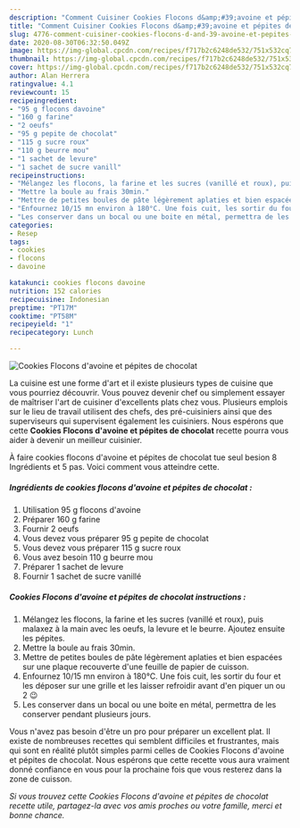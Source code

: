 ```yaml
---
description: "Comment Cuisiner Cookies Flocons d&amp;#39;avoine et pépites de chocolat"
title: "Comment Cuisiner Cookies Flocons d&amp;#39;avoine et pépites de chocolat"
slug: 4776-comment-cuisiner-cookies-flocons-d-and-39-avoine-et-pepites-de-chocolat
date: 2020-08-30T06:32:50.049Z
image: https://img-global.cpcdn.com/recipes/f717b2c6248de532/751x532cq70/cookies-flocons-davoine-et-pepites-de-chocolat-photo-principale-de-la-recette.jpg
thumbnail: https://img-global.cpcdn.com/recipes/f717b2c6248de532/751x532cq70/cookies-flocons-davoine-et-pepites-de-chocolat-photo-principale-de-la-recette.jpg
cover: https://img-global.cpcdn.com/recipes/f717b2c6248de532/751x532cq70/cookies-flocons-davoine-et-pepites-de-chocolat-photo-principale-de-la-recette.jpg
author: Alan Herrera
ratingvalue: 4.1
reviewcount: 15
recipeingredient:
- "95 g flocons davoine"
- "160 g farine"
- "2 oeufs"
- "95 g pepite de chocolat"
- "115 g sucre roux"
- "110 g beurre mou"
- "1 sachet de levure"
- "1 sachet de sucre vanill"
recipeinstructions:
- "Mélangez les flocons, la farine et les sucres (vanillé et roux), puis malaxez à la main avec les oeufs, la levure et le beurre. Ajoutez ensuite les pépites."
- "Mettre la boule au frais 30min."
- "Mettre de petites boules de pâte légèrement aplaties et bien espacées sur une plaque recouverte d&#39;une feuille de papier de cuisson."
- "Enfournez 10/15 mn environ à 180°C. Une fois cuit, les sortir du four et les déposer sur une grille et les laisser refroidir avant d&#39;en piquer un ou 2 😉"
- "Les conserver dans un bocal ou une boite en métal, permettra de les conserver pendant plusieurs jours."
categories:
- Resep
tags:
- cookies
- flocons
- davoine

katakunci: cookies flocons davoine 
nutrition: 152 calories
recipecuisine: Indonesian
preptime: "PT17M"
cooktime: "PT58M"
recipeyield: "1"
recipecategory: Lunch

---
```



![Cookies Flocons d&#39;avoine et pépites de chocolat](https://img-global.cpcdn.com/recipes/f717b2c6248de532/751x532cq70/cookies-flocons-davoine-et-pepites-de-chocolat-photo-principale-de-la-recette.jpg)

La cuisine est une forme d'art et il existe plusieurs types de cuisine que vous pourriez découvrir. Vous pouvez devenir chef ou simplement essayer de maîtriser l'art de cuisiner d'excellents plats chez vous. Plusieurs emplois sur le lieu de travail utilisent des chefs, des pré-cuisiniers ainsi que des superviseurs qui supervisent également les cuisiniers. Nous espérons que cette <strong> Cookies Flocons d&#39;avoine et pépites de chocolat </strong> recette pourra vous aider à devenir un meilleur cuisinier.

<!--inarticleads1-->

À faire cookies flocons d&#39;avoine et pépites de chocolat tue seul besion 8 Ingrédients et 5 pas. Voici comment vous atteindre cette.

##### Ingrédients de cookies flocons d&#39;avoine et pépites de chocolat :

1. Utilisation 95 g flocons d&#39;avoine
1. Préparer 160 g farine
1. Fournir 2 oeufs
1. Vous devez vous préparer 95 g pepite de chocolat
1. Vous devez vous préparer 115 g sucre roux
1. Vous avez besoin 110 g beurre mou
1. Préparer 1 sachet de levure
1. Fournir 1 sachet de sucre vanillé




<!--inarticleads2-->

##### Cookies Flocons d&#39;avoine et pépites de chocolat instructions :

1. Mélangez les flocons, la farine et les sucres (vanillé et roux), puis malaxez à la main avec les oeufs, la levure et le beurre. Ajoutez ensuite les pépites.
1. Mettre la boule au frais 30min.
1. Mettre de petites boules de pâte légèrement aplaties et bien espacées sur une plaque recouverte d&#39;une feuille de papier de cuisson.
1. Enfournez 10/15 mn environ à 180°C. Une fois cuit, les sortir du four et les déposer sur une grille et les laisser refroidir avant d&#39;en piquer un ou 2 😉
1. Les conserver dans un bocal ou une boite en métal, permettra de les conserver pendant plusieurs jours.




<!--inarticleads1-->

<p>
Vous n'avez pas besoin d'être un pro pour préparer un excellent plat. Il existe de nombreuses recettes qui semblent difficiles et frustrantes, mais qui sont en réalité plutôt simples parmi celles de Cookies Flocons d&#39;avoine et pépites de chocolat. Nous espérons que cette recette vous aura vraiment donné confiance en vous pour la prochaine fois que vous resterez dans la zone de cuisson.
</p>

<p>
<i>Si vous trouvez cette Cookies Flocons d&#39;avoine et pépites de chocolat recette utile, partagez-la avec vos amis proches ou votre famille, merci et bonne chance.</i>
</p>
